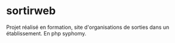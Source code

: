 # sortirweb
Projet réalisé en formation, site d'organisations de sorties dans un établissement. En php syphomy.
